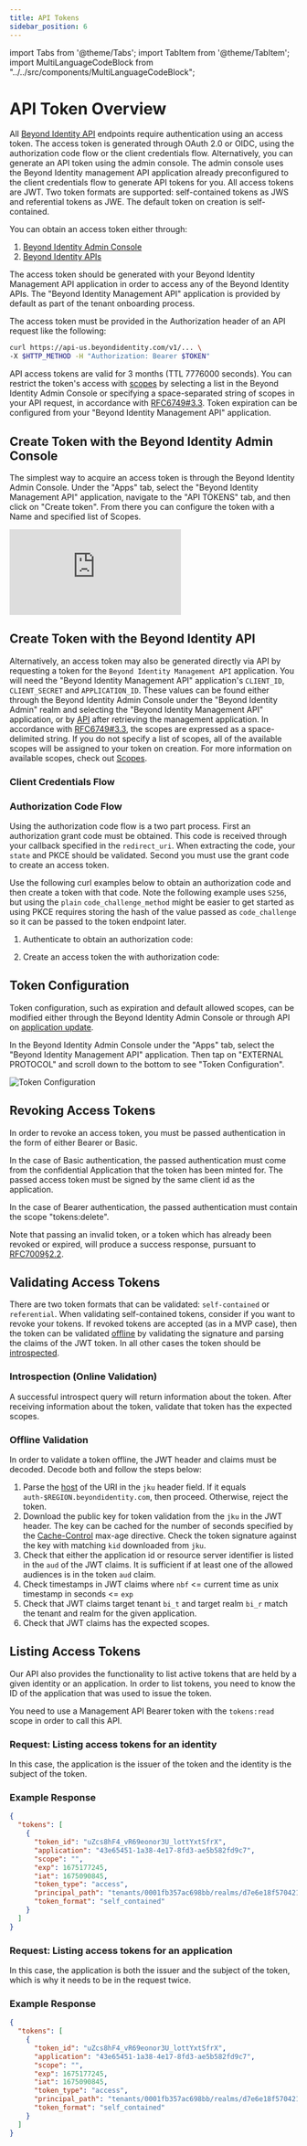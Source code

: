 ```yaml
---
title: API Tokens
sidebar_position: 6
---
```


import Tabs from '@theme/Tabs';
import TabItem from '@theme/TabItem';
import MultiLanguageCodeBlock from "../../src/components/MultiLanguageCodeBlock";

# API Token Overview

All [Beyond Identity API](https://developer.beyondidentity.com/api/v1) endpoints require authentication using an access token. The access token is generated through OAuth 2.0 or OIDC, using the authorization code flow or the client credentials flow. Alternatively, you can generate an API token using the admin console. The admin console uses the Beyond Identity management API application already preconfigured to the client credentials flow to generate API tokens for you. All access tokens are JWT. Two token formats are supported: self-contained tokens as JWS and referential tokens as JWE. The default token on creation is self-contained.

You can obtain an access token either through:

1. [Beyond Identity Admin Console](api-token#create-token-with-the-beyond-identity-admin-console)
2. [Beyond Identity APIs](api-token#create-token-with-the-beyond-identity-api)

The access token should be generated with your Beyond Identity Management API application in order to access any of the Beyond Identity APIs. The "Beyond Identity Management API" application is provided by default as part of the tenant onboarding process.

The access token must be provided in the Authorization header of an API request like the following:

```bash
curl https://api-us.beyondidentity.com/v1/... \
-X $HTTP_METHOD -H "Authorization: Bearer $TOKEN"
```

API access tokens are valid for 3 months (TTL 7776000 seconds). You can restrict the token's access with [scopes](../apis/scopes) by selecting a list in the Beyond Identity Admin Console or specifying a space-separated string of scopes in your API request, in accordance with [RFC6749#3.3](https://datatracker.ietf.org/doc/html/rfc6749#section-3.3). Token expiration can be configured from your "Beyond Identity Management API" application.

## Create Token with the Beyond Identity Admin Console

The simplest way to acquire an access token is through the Beyond Identity Admin Console. Under the "Apps" tab, select the "Beyond Identity Management API" application, navigate to the "API TOKENS" tab, and then click on "Create token". From there you can configure the token with a Name and specified list of Scopes.

<div style={{position: 'relative', paddingBottom: 'calc(73% + 20px)', height: '0'}}>
<iframe src='https://demo.arcade.software/OQge5lspW7TRuqvghZQd?embed&forceNoOpeningAnimation=true' frameBorder="0" style={{position: 'absolute', top: '0', left: '0', width: '100%', height: '100%'}}>
</iframe>
</div>

## Create Token with the Beyond Identity API

Alternatively, an access token may also be generated directly via API by requesting a token for the `Beyond Identity Management API` application. You will need the "Beyond Identity Management API" application's `CLIENT_ID`, `CLIENT_SECRET` and `APPLICATION_ID`. These values can be found either through the Beyond Identity Admin Console under the "Beyond Identity Admin" realm and selecting the "Beyond Identity Management API" application, or by [API](https://developer.beyondidentity.com/api/v1) after retrieving the management application. In accordance with [RFC6749#3.3](https://datatracker.ietf.org/doc/html/rfc6749#section-3.3), the scopes are expressed as a space-delimited string. If you do not specify a list of scopes, all of the available scopes will be assigned to your token on creation. For more information on available scopes, check out [Scopes](../apis/scopes).

### Client Credentials Flow

<MultiLanguageCodeBlock
curl='curl "https://auth-$(REGION).beyondidentity.com/v1/tenants/$(TENANT_ID)/realms/$(REALM_ID)/applications/$(MANAGEMENT_APPLICATION_ID)/token" \
-X POST \
-u "$(MANAGEMENT_API_CLIENT_ID):$(MANAGEMENT_API_CLIENT_SECRET)" --basic \
-H "Content-Type: application/x-www-form-urlencoded" \
-d "grant_type=client_credentials&scope=$(SCOPES)"'
title="/token"
/>

### Authorization Code Flow

Using the authorization code flow is a two part process. First an authorization grant code must be obtained. This code is received through your callback specified in the `redirect_uri`. When extracting the code, your `state` and PKCE should be validated. Second you must use the grant code to create an access token.

Use the following curl examples below to obtain an authorization code and then create a token with that code. Note the following example uses `S256`, but using the `plain` `code_challenge_method` might be easier to get started as using PKCE requires storing the hash of the value passed as `code_challenge` so it can be passed to the token endpoint later.

1. Authenticate to obtain an authorization code:

<MultiLanguageCodeBlock
curl='curl "https://auth-$(REGION).beyondidentity.com/v1/tenants/$(TENANT_ID)/realms/$(REALM_ID)/applications/$(MANAGEMENT_APPLICATION_ID)/authorize" \
-d "response_type=code" \
-d "client_id=$(MANAGEMENT_API_CLIENT_ID)" \
-d "redirect_uri=$(REDIRECT_URI)" \
-d "scope=openid" \
-d "state=$(STATE)" \
-d "code_challenge=$(OPTIONAL_CODE_CHALLENGE)" \
-d "code_challenge_method=S256"'
title="/authorize"
/>

2. Create an access token the with authorization code:

<MultiLanguageCodeBlock
curl='curl "https://auth-$(REGION).beyondidentity.com/v1/tenants/$(TENANT_ID)/realms/$(REALM_ID)/applications/$(MANAGEMENT_APPLICATION_ID)/token" \
-X POST \
-H "Content-Type: application/x-www-form-urlencoded" \
-d "grant_type=authorization_code&code=$(CODE)&scope=$(SCOPES)&client_id=$(MANAGEMENT_API_CLIENT_ID)&code_verifier=$(OPTIONAL_CODE_VERIFIER)"'
title="/token"
/>

## Token Configuration

Token configuration, such as expiration and default allowed scopes, can be modified either through the Beyond Identity Admin Console or through API on [application update](https://developer.beyondidentity.com/api/v1#tag/Applications/operation/UpdateApplication).

In the Beyond Identity Admin Console under the "Apps" tab, select the "Beyond Identity Management API" application. Then tap on "EXTERNAL PROTOCOL" and scroll down to the bottom to see "Token Configuration".

![Token Configuration](./screenshots/api-token-configuration.png)

## Revoking Access Tokens

In order to revoke an access token, you must be passed authentication in the form of either Bearer or Basic.

In the case of Basic authentication, the passed authentication must come from the confidential Application that the token has been minted for. The passed access token must be signed by the same client id as the application.

In the case of Bearer authentication, the passed authentication must contain the scope "tokens:delete".

Note that passing an invalid token, or a token which has already been revoked or expired, will produce a success response, pursuant to [RFC7009§2.2](https://www.rfc-editor.org/rfc/rfc7009).

<MultiLanguageCodeBlock
curl='curl "https://auth-$(REGION).beyondidentity.com/v1/tenants/$(TENANT_ID)/realms/$(REALM_ID)/applications/$(MANAGEMENT_APPLICATION_ID)/revoke" \
-X POST \
-H "Authorization: Bearer $(TOKEN)" \
-H "Content-Type: application/json" \
-d "{\"token\":\"$(TOKEN_TO_REVOKE)\"}"'
title="/revoke"
/>

## Validating Access Tokens

There are two token formats that can be validated: `self-contained` or `referential`. When validating self-contained tokens, consider if you want to revoke your tokens. If revoked tokens are accepted (as in a MVP case), then the token can be validated [offline](api-token#offline-validation) by validating the signature and parsing the claims of the JWT token. In all other cases the token should be [introspected](api-token#introspection-online-validation).

### Introspection (Online Validation)

A successful introspect query will return information about the token. After receiving information about the token, validate that token has the expected scopes.

<MultiLanguageCodeBlock
curl='curl "https://auth-$(REGION).beyondidentity.com/v1/tenants/$(TENANT_ID)/realms/$(REALM_ID)/introspect" \
-X POST \
-u "$(MANAGEMENT_API_CLIENT_ID):$(MANAGEMENT_API_CLIENT_SECRET)" --basic \
-H "Content-Type: application/x-www-form-urlencoded" \
-d "{\"token\":\"$(TOKEN_TO_INTROSPECT)\"}"'
title="/introspect"
/>

### Offline Validation

In order to validate a token offline, the JWT header and claims must be decoded. Decode both and follow the steps below:

1. Parse the [host](https://datatracker.ietf.org/doc/html/rfc3986#section-3.2.2) of the URI in the `jku` header field. If it equals `auth-$REGION.beyondidentity.com`, then proceed. Otherwise, reject the token.
2. Download the public key for token validation from the `jku` in the JWT header. The key can be cached for the number of seconds specified by the [Cache-Control](https://developer.mozilla.org/en-US/docs/Web/HTTP/Headers/Cache-Control#response_directives) max-age directive. Check the token signature against the key with matching `kid` downloaded from `jku`.
3. Check that either the application id or resource server identifier is listed in the `aud` of the JWT claims. It is sufficient if at least one of the allowed audiences is in the token `aud` claim.
4. Check timestamps in JWT claims where `nbf` <= current time as unix timestamp in seconds <= `exp`
5. Check that JWT claims target tenant `bi_t` and target realm `bi_r` match the tenant and realm for the given application.
6. Check that JWT claims has the expected scopes.

## Listing Access Tokens

Our API also provides the functionality to list active tokens that are held by a given identity or an application.
In order to list tokens, you need to know the ID of the application that was used to issue the token.

You need to use a Management API Bearer token with the `tokens:read` scope in order to call this API.

### Request: Listing access tokens for an identity

In this case, the application is the issuer of the token and the identity is the subject of the token.

<MultiLanguageCodeBlock
curl='curl "https://api-$(REGION).beyondidentity.run/v1/tenants/$(TENANT_ID)/realms/$(REALM_ID)/tokens?application=$(APPLICATION_ID)&principal_type=identity&principal_id=$(IDENTITY_ID)" \
-H "Authorization Bearer $(MANAGEMENT_API_TOKEN)"' 
title="/tokens"
/>

### Example Response

```json
{
  "tokens": [
    {
      "token_id": "uZcs8hF4_vR69eonor3U_lottYxtSfrX",
      "application": "43e65451-1a38-4e17-8fd3-ae5b582fd9c7",
      "scope": "",
      "exp": 1675177245,
      "iat": 1675090845,
      "token_type": "access",
      "principal_path": "tenants/0001fb357ac698bb/realms/d7e6e18f570421ce/identities/ce9d40cf7285a260",
      "token_format": "self_contained"
    }
  ]
}
```

### Request: Listing access tokens for an application

In this case, the application is both the issuer and the subject of the token,
which is why it needs to be in the request twice.

<MultiLanguageCodeBlock
curl='curl "https://api-$(REGION).beyondidentity.run/v1/tenants/$(TENANT_ID)/realms/$(REALM_ID)/tokens?application=$(APPLICATION_ID)&principal_type=application&principal_id=$(APPLICATION_ID)" \
-H "Authorization Bearer $(MANAGEMENT_API_TOKEN)"' 
title="/tokens"
/>

### Example Response

```json
{
  "tokens": [
    {
      "token_id": "uZcs8hF4_vR69eonor3U_lottYxtSfrX",
      "application": "43e65451-1a38-4e17-8fd3-ae5b582fd9c7",
      "scope": "",
      "exp": 1675177245,
      "iat": 1675090845,
      "token_type": "access",
      "principal_path": "tenants/0001fb357ac698bb/realms/d7e6e18f570421ce/applications/43e65451-1a38-4e17-8fd3-ae5b582fd9c7",
      "token_format": "self_contained"
    }
  ]
}
```
